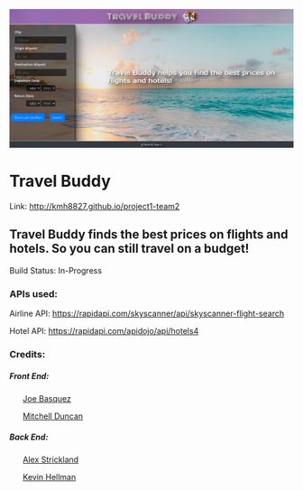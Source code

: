 ![screenshot](/assets/images/Screenshot.png)
# Travel Buddy

Link: http://kmh8827.github.io/project1-team2

## Travel Buddy finds the best prices on flights and hotels. So you can still travel on a budget!


Build Status:
In-Progress

### APIs used:

Airline API: 
https://rapidapi.com/skyscanner/api/skyscanner-flight-search

Hotel API:
https://rapidapi.com/apidojo/api/hotels4

### Credits: 

##### Front End:
<ul>
  <a href="https://github.com/jbasquez">Joe Basquez</a>
</ul>
<ul>
  <a href="https://github.com/mdu830">Mitchell Duncan</a> 
</ul>

##### Back End:
<ul>
  <a href="https://github.com/alexhstrickland">Alex Strickland</a>
</ul>
<ul>
  <a href="https://github.com/kmh8827">Kevin Hellman</a>
</ul>
